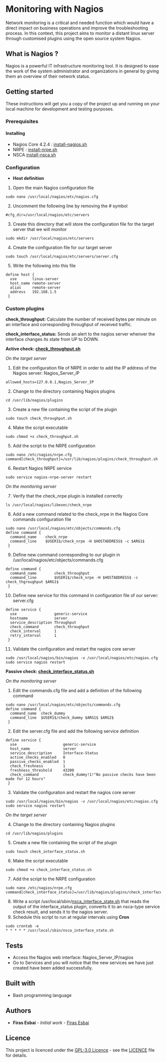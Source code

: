 # Monitoring with Nagios
Network monitoring is a critical and needed function which would have a direct impact on business operations and improve the troubleshooting process. In this context, this project aims to monitor a distant linux server through customised plugins using the open source system Nagios.  
## What is Nagios ?
Nagios is a powerful IT infrastructure monitoring tool. It is designed to ease the work of the system administrator and organizations in general by giving them an overview of their network status. 
## Getting started 
These instructions will get you a copy of the project up and running on your local machine for development and testing purposes.
### Prerequisites
#### Installing
* Nagios Core 4.2.4 : [install-nagios.sh](https://github.com/firasesbai/installing/install-nagios.sh)
* NRPE : [install-nrpe.sh](https://github.com/firasesbai/installing/install-nrpe.sh)
* NSCA [install-nsca.sh](https://github.com/firasesbai/installing/install-nsca.sh)
### Configuration 
* **Host definition**
1. Open the main Nagios configuration file  
```
sudo nano /usr/local/nagios/etc/nagios.cfg
```
2. Uncomment the following line by removing the # symbol 
```
#cfg_dir=/usr/local/nagios/etc/servers
```
3. Create this directory that will store the configuration file for the target server that we will monitor 
```
sudo mkdir /usr/local/nagios/etc/servers
```
4. Create the configuration file for our target server 
```
sudo touch /usr/local/nagios/etc/servers/server.cfg
```
5. Write the following into this file 
```
define host {
  use       linux-server
  host_name remote-server
  alias     remote-server
  address   192.168.1.5
 }
```
### Custom plugins

**check_throughput:** Calculate the number of received bytes per minute on an interface and corresponding throughput of received traffic.

**check_interface_status:** Sends an alert to the nagios server whenver the interface changes its state from UP to DOWN. 

**Active check: [check_throughput.sh](https://github.com/firasesbai/plugins/check_throughput.sh)**

*On the target server*

1. Edit the configuration file of NRPE in order to add the IP address of the Nagios server: Nagios_Server_IP
```
allowed_hosts=127.0.0.1,Nagios_Server_IP
```
2. Change to the directory containing Nagios plugins
```
cd /usr/lib/nagios/plugins
```
3. Create a new file containing the script of the plugin 
```
sudo touch check_throughput.sh
```
4. Make the script executable 
```
sudo chmod +x check_throughput.sh
```
5. Add the script to the NRPE configuration 
```
sudo nano /etc/nagios/nrpe.cfg
command[check_throughput]=/usr/lib/nagios/plugins/check_throughput.sh  
```
6. Restart Nagios NRPE service 
```
sudo service nagios-nrpe-server restart 
```
*On the monitoring server*

7. Verify that the check_nrpe plugin is installed correctly
```
ls /usr/local/nagios/libexec/check_nrpe
```
8. Add a new command related to the check_nrpe in the Nagios Core commands configuration file 
```
sudo nano /usr/local/nagios/etc/objects/commands.cfg
define command {
  command_name    check_nrpe
  command_line    $USER1$/check_nrpe -H $HOSTADDRESS$ -c $ARG1$
 }
```
9. Define new command corresponding to our plugin in /usr/local/nagios/etc/objects/commands.cfg
```
define command {
  command_name        check_throughput
  command_line        $USER1$/check_nrpe -H $HOSTADDRESS$ -c check_thgroughput $ARG1$ 
 }
```
10. Define new service for this command in configuration file of our server: server.cfg 
```
define service {
  use                 generic-service
  hostname            server
  service_description Throughput 
  check_command       check_throughput
  check_interval      1
  retry_interval      1
 }
```
11. Validate the configuration and restart the nagios core server 
```
sudo /usr/local/nagios/bin/nagios -v /usr/local/nagios/etc/nagios.cfg
sudo service nagios restart 
```
**Passive check: [check_interface_status.sh](https://github.com/firasesbai/plugins/check_interface_status.sh)**

*On the monitoring server* 

1. Edit the commands.cfg file and add a definition of the following command 
```
sudo nano /usr/local/nagios/etc/objects/commands.cfg
define command {
  command_name  check_dummy
  command_line  $USER1$/check_dummy $ARG1$ $ARG2$ 
 }
```
2. Edit the server.cfg file and add the following service definition 
```
define service {
  use                     generic-service
  host_name               server
  service_description     Interface-Status  
  active_checks_enabled   0
  passive_checks_enabled  1
  check_freshness         1
  freshness_threshold     43200
  check_command           check_dummy!1!"No passive checks have been made for 12 hours" 
 }
```
3. Validate the configuration and restart the nagios core server 
```
sudo /usr/local/nagios/bin/nagios -v /usr/local/nagios/etc/nagios.cfg
sudo service nagios restart 
```
*On the target server* 

4. Change to the directory containing Nagios plugins
```
cd /usr/lib/nagios/plugins
```
5. Create a new file containing the script of the plugin 
```
sudo touch check_interface_status.sh
```
6. Make the script executable 
```
sudo chmod +x check_interface_status.sh
```
7. Add the script to the NRPE configuration 
```
sudo nano /etc/nagios/nrpe.cfg
command[check_interface_status]=/usr/lib/nagios/plugins/check_interface_status.sh  
```
8. Write a script /usr/local/sbin/[nsca_interface_state.sh](https://github.com/firasesbai/plugins/nsca_interface_state.sh) that reads the output of the interface_status plugin, converts it to an nsca-type service check result, and sends it to the nagios server. 
9. Schedule this script to run at regular intervals using **Cron** 
```
sudo crontab -e 
* * * * * /usr/local/sbin/nsca_interface_state.sh
```
## Tests
* Access the Nagios web interface: Nagios_Server_IP/nagios
* Go to Services and you will notice that the new services we have just created have been added successfully. 

## Built with
* Bash programming language 

## Authors 
* **Firas Esbai** - *Initial work* - [Firas Esbai](https://github.com/firasesbai) 
## Licence 
This project is licenced under the [GPL-3.0 Licence](https://www.gnu.org/licenses/gpl-3.0.en.html) - see the [LICENCE](LICENCE.md) file for details.  
